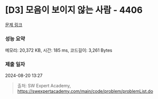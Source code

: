 # [D3] 모음이 보이지 않는 사람 - 4406 

[문제 링크](https://swexpertacademy.com/main/code/problem/problemDetail.do?contestProbId=AWNcD_66pUEDFAV8) 

### 성능 요약

메모리: 20,372 KB, 시간: 185 ms, 코드길이: 3,261 Bytes

### 제출 일자

2024-08-20 13:27



> 출처: SW Expert Academy, https://swexpertacademy.com/main/code/problem/problemList.do